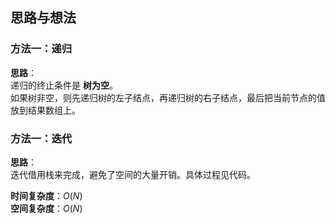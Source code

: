 ## 思路与想法
### 方法一：递归
**思路**：  
递归的终止条件是 **树为空**。  
如果树非空，则先递归树的左子结点，再递归树的右子结点，最后把当前节点的值放到结果数组上。

### 方法一：迭代
**思路**：  
迭代借用栈来完成，避免了空间的大量开销。具体过程见代码。

**时间复杂度**：*O*(*N*)  
**空间复杂度**：*O*(*N*)
